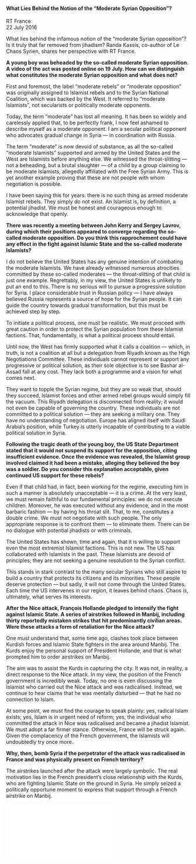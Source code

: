 <h4>What Lies Behind the Notion of the “Moderate Syrian Opposition”?</h4>

RT France  
22 July 2016  

What lies behind the infamous notion of the “moderate Syrian opposition”? Is it truly that far removed from jihadism? Randa Kassis, co-author of Le Chaos Syrien, shares her perspective with RT France.

<b>A young boy was beheaded by the so-called moderate Syrian opposition. A video of the act was posted online on 19 July. How can we distinguish what constitutes the moderate Syrian opposition and what does not?</b>

First and foremost, the label “moderate rebels” or “moderate opposition” was originally assigned to Islamist rebels and to the Syrian National Coalition, which was backed by the West. It referred to “moderate Islamists”, not secularists or politically moderate opponents.

Today, the term “moderate” has lost all meaning. It has been so widely and carelessly applied that, to be perfectly frank, I now feel ashamed to describe myself as a moderate opponent. I am a secular political opponent who advocates gradual change in Syria — in coordination with Russia.

The term “moderate” is now devoid of substance, as all the so-called “moderate Islamists” supported and armed by the United States and the West are Islamists before anything else. We witnessed the throat-slitting — not a beheading, but a brutal slaughter — of a child by a group claiming to be moderate Islamists, allegedly affiliated with the Free Syrian Army. This is yet another example proving that these are not people with whom negotiation is possible.

I have been saying this for years: there is no such thing as armed moderate Islamist rebels. They simply do not exist. An Islamist is, by definition, a potential jihadist. We must be honest and courageous enough to acknowledge that openly.

<b>There was recently a meeting between John Kerry and Sergey Lavrov, during which their positions appeared to converge regarding the so-called moderate opposition. Do you think this rapprochement could have any effect in the fight against Islamic State and the so-called moderate Islamists?</b>

I do not believe the United States has any genuine intention of combating the moderate Islamists. We have already witnessed numerous atrocities committed by these so-called moderates — the throat-slitting of that child is just one example. Regrettably, in my view, the United States is unlikely to put an end to this. There is no serious will to pursue a progressive solution for Syria. I place considerable trust in Russian policy — I have always believed Russia represents a source of hope for the Syrian people. It can guide the country towards gradual transformation, but this must be achieved step by step.

To initiate a political process, one must be realistic. We must proceed with great caution in order to protect the Syrian population from these Islamist factions. That, fundamentally, is what a political process should entail.

Until now, the West has firmly supported what it calls a coalition — which, in truth, is not a coalition at all but a delegation from Riyadh known as the High Negotiations Committee. These individuals cannot represent or support any progressive or political solution, as their sole objective is to see Bashar al-Assad fall at any cost. They lack both a programme and a vision for what comes next.

They want to topple the Syrian regime, but they are so weak that, should they succeed, Islamist forces and other armed rebel groups would simply fill the vacuum. This Riyadh delegation is disconnected from reality; it would not even be capable of governing the country. These individuals are not committed to a political solution — they are seeking a military one. They have no understanding of negotiation. Europe has aligned itself with Saudi Arabia’s position, while Turkey is utterly incapable of contributing to a viable political solution in Syria.

<b>Following the tragic death of the young boy, the US State Department stated that it would not suspend its support for the opposition, citing insufficient evidence. Once the evidence was revealed, the Islamist group involved claimed it had been a mistake, alleging they believed the boy was a soldier. Do you consider this explanation acceptable, given continued US support for these rebels?</b>

Even if that child had, in fact, been working for the regime, executing him in such a manner is absolutely unacceptable — it is a crime. At the very least, we must remain faithful to our fundamental principles: we do not execute children. Moreover, he was executed without any evidence, and in the most barbaric fashion — by having his throat slit. That, to me, constitutes a double crime. We must not negotiate with such people. The only appropriate response is to confront them — to eliminate them. There can be no dialogue with potential jihadists or with criminals.

The United States has shown, time and again, that it is willing to support even the most extremist Islamist factions. This is not new. The US has collaborated with Islamists in the past. These Islamists are devoid of principles; they are not seeking a genuine resolution to the Syrian conflict.

This stands in stark contrast to the many secular Syrians who still aspire to build a country that protects its citizens and its minorities. These people deserve protection — but sadly, it will not come through the United States. Each time the US intervenes in our region, it leaves behind chaos. Chaos is, ultimately, what serves its interests.

<b>After the Nice attack, François Hollande pledged to intensify the fight against Islamic State. A series of airstrikes followed in Manbij, including thirty reportedly mistaken strikes that hit predominantly civilian areas. Were these attacks a form of retaliation for the Nice attack?</b>

One must understand that, some time ago, clashes took place between Kurdish forces and Islamic State fighters in the area around Manbij. The Kurds enjoy the personal support of President Hollande, and that is what prompted him to order airstrikes on Manbij.

The aim was to assist the Kurds in capturing the city. It was not, in reality, a direct response to the Nice attack. In my view, the position of the French government is incredibly weak. Today, no one is even discussing the Islamist who carried out the Nice attack and was radicalised. Instead, we continue to hear claims that he was mentally disturbed — that he had no connection to Islam.

At some point, we must find the courage to speak plainly: yes, radical Islam exists; yes, Islam is in urgent need of reform; yes, the individual who committed the attack in Nice was radicalised and became a jihadist Islamist. We must adopt a far firmer stance. Otherwise, France will be struck again. Given the complacency of the French government, the Islamists will undoubtedly try once more.

<b>Why, then, bomb Syria if the perpetrator of the attack was radicalised in France and was physically present on French territory?</b>

The airstrikes launched after the attack were largely symbolic. The real motivation lies in the French president’s close relationship with the Kurds, who are fighting Islamic State on the ground in Syria. He simply seized a politically opportune moment to express that support through a French airstrike on Manbij.


![](51-RT.pdf)
<p></p>
